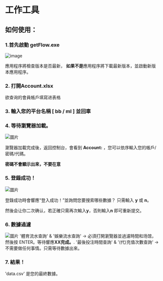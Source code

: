 # 工作工具


## 如何使用：
### 1.首先啟動 getFlow.exe
![image](https://user-images.githubusercontent.com/105668107/170881512-fde30837-a835-4008-957a-d9dedf164975.png)

應用程序將檢查版本是否最新，
**如果不是**應用程序將下載最新版本，並啟動新版本應用程序。

### 2. 打開Account.xlsx
欲查询的會員帳戶填寫进表格

### 3. 輸入您的平台名稱 [ **bb** / **ml** ] 並回車

### 4. 等待瀏覽器加載。
  ![圖片](https://user-images.githubusercontent.com/105668107/170882347-b82afc3e-a08b-45ed-9dbb-e1686c87d774.png)

  瀏覽器加載完成後，返回控制台，會看到 **Account:** ，您可以依序輸入您的帳戶/密碼/代碼。

  **密碼不會顯示出來，不要在意**


### 5. 登錄成功！
  ![圖片](https://user-images.githubusercontent.com/105668107/170882585-a32cf936-0349-4dd8-811d-d612f0d95ace.png)

  登錄成功時會響應“登入成功！”並詢問您要搜索哪些數據？
  只需輸入 **y** 或 **n**。
  
  然後会让你二次确认，若正確只需再次輸入**y**，否則輸入**n** 即可重新提交。

### 6. 數據過濾
![圖片](https://user-images.githubusercontent.com/105668107/170883318-961c322c-58f1-413a-aa1c-4f7b7b10ec25.png)
  '體育流水查詢' & '娛樂流水查詢' -> 必須打開瀏覽器並過濾時間和场馆，然後按 ENTER。等待響應**XX完成。**.
  '最後投注時間查詢' & '(代)充值次數查詢' -> 不需要做任何事情。只需等待數據出來。

### 7. 結果！
   'data.csv' 是您的最終數據。
